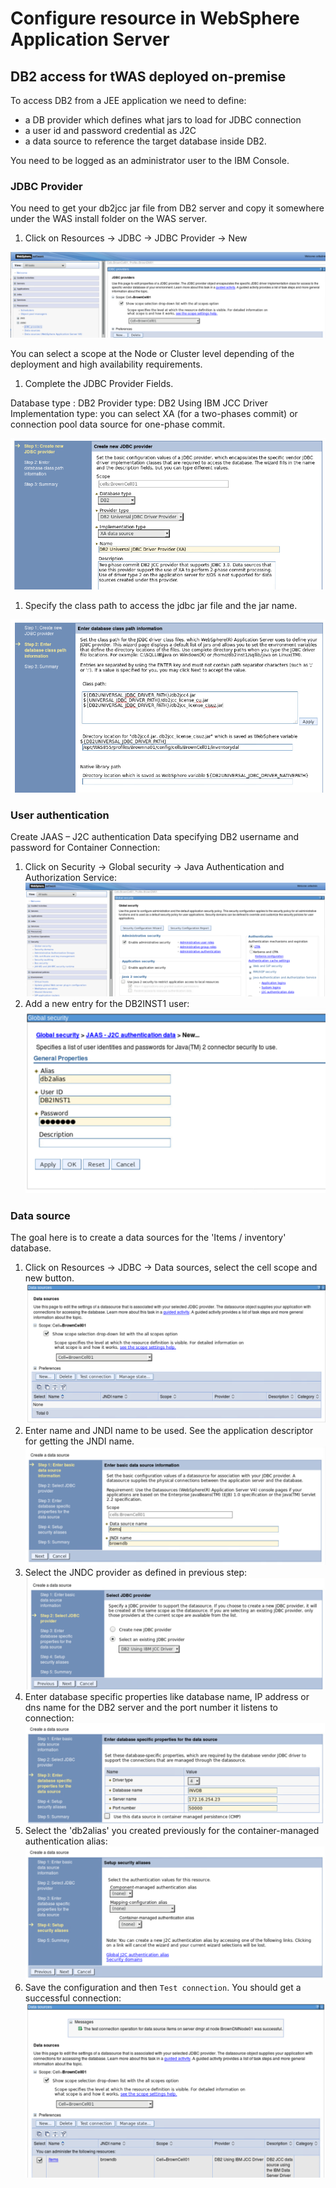 # Configure resource in WebSphere Application Server

## DB2 access for tWAS deployed on-premise
To access DB2 from a JEE application we need to define:
* a DB provider which defines what jars to load for JDBC connection
* a user id and password credential as J2C
* a data source to reference the target database inside DB2.

You need to be logged as an administrator user to the IBM Console.

### JDBC Provider
You need to get your db2jcc jar file from DB2 server and copy it somewhere under the WAS install folder on the WAS server.

1. Click on Resources -> JDBC -> JDBC Provider -> New

  ![](jdbc-provider-0.png)

  You can select a scope at the Node or Cluster level depending of the deployment and high availability requirements.

1. Complete the JDBC Provider Fields.

  Database type : DB2
  Provider type: DB2 Using IBM  JCC Driver
  Implementation type: you can select XA (for a two-phases commit) or connection pool data source for one-phase commit.

  ![](jdbc-provider-1.png)  

1. Specify the class path to access the jdbc jar file and the jar name.

  ![](jdbc-provider-2.png)  

### User authentication
Create JAAS – J2C authentication Data specifying DB2 username and password for Container Connection:
1. Click on Security -> Global security -> Java Authentication and Authorization Service:
 ![](jaas-link.png)  
1. Add a new entry for the DB2INST1 user:
 ![](jaas-db2user.png)  
### Data source
The goal here is to create a data sources for the 'Items / inventory' database.

1. Click on Resources -> JDBC -> Data sources, select the cell scope and new button.
   ![](wasnd-ds-1.png)   
1. Enter name and JNDI name to be used. See the application descriptor for getting the JNDI name.
 ![](wasnd-ds-2.png)   
1. Select the JNDC provider as defined in previous step:
  ![](wasnd-ds-3.png)  
1. Enter database specific properties like database name, IP address or dns name for the DB2 server and the port number it listens to connection:
  ![](wasnd-ds-4.png)  
1.  Select the 'db2alias' you created previously for the container-managed authentication alias:
   ![](wasnd-ds-5.png)   
1. Save the configuration and then `Test connection`. You should get a successful connection:
   ![](wasnd-ds-test.png)  
